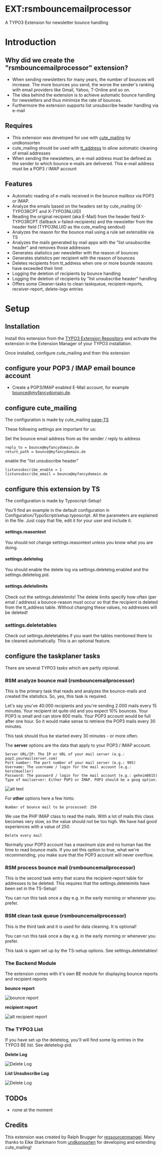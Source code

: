 # EXT:rsmbouncemailprocessor 
A TYPO3 Extension for newsletter bounce handling

# Introduction
## Why did we create the "rsmbouncemailprocessor" extension?
- When sending newsletters for many years, the number of bounces will increase. The more bounces you send, the worse the sender's ranking with email providers like Gmail, Yahoo, T-Online and so on.
- The idea behind the extension is to achieve automatic bounce handling for newsletters and thus minimize the rate of bounces.
- Furthermore the extension supports list unsubscribe header handling via e-mail

## Requires
- This extension was developed for use with [cute_mailing](https://extensions.typo3.org/extension/cute_mailing/) by undkonsorten
- cute_mailing should be used with [tt_address](https://extensions.typo3.org/extension/tt_address/) to allow automatic cleaning of email addresses
- When sending the newsletters, an e-mail address must be defined as the sender to which bounce e-mails are delivered. This e-mail address must be a POP3 / IMAP account

## Features
- Automatic reading of e-mails received in the bounce mailbox via POP3 or IMAP.
- Analyze the emails based on the headers set by cute_mailing (X-TYPO3RCPT and X-TYPO3NLUID)
- Reading the original recipient (aka E-Mail) from the header field X-TYPO3RCPT (fallback x-failed-recipients) and the newsletter from the header field (TYPO3NLUID as the cute_mailing sendout)
- Analyzes the reason for the bounce mail using a rule set extensible via TS
- Analyzes the mails generated by mail apps with the "list unsubscribe header" and removes those addresses
- Generates statistics per newsletter with the reason of bounces
- Generates statistics per recipient with the reason of bounces
- Deletes recipients from tt_address when one or more bounde reasons have exceeded their limit
- Logging the deletion of recipients by bounce handling
- Logging the deletion of recipients by "list unsubscribe header" handling
- Offers some Cleaner-tasks to clean taskqueue, recipient-reports, receiver-report, delete-logs entries

# Setup

## Installation

Install this extension from the [TYPO3 Extension Repository](https://extensions.typo3.org/extension/rsmbouncemailprocessor/) and activate
the extension in the Extension Manager of your TYPO3 installation.

Once installed, configure cute_mailing and then this extension

## configure your POP3 / IMAP email bounce account
- Create a POP3/IMAP enabled E-Mail account, for example bounce@myfancydomain.de. 

## configure cute_mailing
The configuration is made by cute_mailing [page-TS](https://docs.typo3.org/p/undkonsorten/typo3-cute-mailing/3.1/en-us/Configuration/Index.html#page-ts-config)

These following settings are important for us:

Set the bounce email address from as the sender / reply to address

```
reply_to = bounce@myfancydomain.de
return_path = bounce@myfancydomain.de
```

enable the "list unsubscribe header"

```
listunsubscribe_enable = 1
listunsubscribe_email = bounce@myfancydomain.de
```


## configure this extension by TS
The configuration is made by Typoscript-Setup!

You'll find an example in the default configuration in Configuration/TypoScript/setup.typoscript.
All the parameters are explained in the file.
Just copy that file, edit it for your user and include it. 

#### settings.reasontext
You should not change settings.reasontext unless you know what you are doing.

#### settings.deletelog 
You should enable the delete log via settings.deletelog.enabled and the settings.deletelog.pid.

#### settings.deletelimits
Check out the settings.deletelimits! 
The delete limits specify how often (per emal / address) a bounce-reason must occur so that the recipient is deleted from the tt_address table.
Without changing these values, no addresses will be deleted!

### settings.deletetables
Check out settings.deletetables if you want the tables mentioned there to be cleaned automatically.
This is an optional feature.


## configure the taskplaner tasks
There are several TYPO3 tasks which are partly otpional.

### RSM analyze bounce mail (rsmbouncemailprocessor)
This is the primary task that reads and analyzes the bounce-mails and created the statistics. 
So, yes, this task is required.

Let's say you've 40.000 recipients and you're sending 2.000 mails every 15 minutes.
Your recipient ist quite old and you expect 10% bounces.
Your POP3 is small and can store 800 mails.
Your POP3 account would be full after one hour. So it would make sense to retrieve the POP3 mails every 30 minutes.

This task should thus be started every 30 minutes - or more often. 


The **server** options are the data that apply to your POP3 / IMAP account.

```
Server URL/IP: The IP or URL of your mail server (e.g.: pop3.yourmailserver.com)
Port number: The port number of your mail server (e.g.: 995)
Username: The username / login for the mail account (e.g.: horstmueller)
Password: The password / login for the mail account (e.g.: geheim0815)
Type of mailserver: Either POP3 or IMAP. POP3 should be a goog option.
```
![alt text](Documentation/Images/screen_taskplaner_analyze.png "Logo Title Text 1")

For **other** options here a few hints:

```
Number of bounce mail to be processed: 250
```

We use the PHP IMAP class to read the mails. With a lot of mails this class becomes very slow, so the value should not be too high. 
We have had good experiences with a value of 250.

```
Delete every mail
```

Normally your POP3 account has a maximum size and no human has the time to read bounce mails.
If you set this option to true, what we're recommending, you make sure that the POP3 account will never overflow.


### RSM process bounce mail (rsmbouncemailprocessor)

This is the second task entry that scans the recipient-report table for addresses to be deleted. 
This requires that the settings.deleteimits have been set in the TS-Setup!

You can run this task once a day e.g. in the early morning or whenever you prefer.   


### RSM clean task queue (rsmbouncemailprocessor)

This is the third task and it is used for data cleaning. It is optional!

You can run this task once a day e.g. in the early morning or whenever you prefer.

This task is again set up by the TS-setup options. See settings.deletetables!

### The Backend Module

The extension comes with it's own BE module for displaying bounce reports and recipient reports

**bounce report**

![bounce report](Documentation/Images/screen_be_bounce_report.png "bounce report")

**recipient report**

![alt recipient report](Documentation/Images/screen_be_bounce_recipients.png "recipient report")


### The TYPO3 List

If you have set up the deletelog, you'll will find some lig entries in the TYPO3 BE list. See deletelog-pid.

**Delete Log**

![Delete Log](Documentation/Images/deletelog_recipients.png "Delete Log")

**List Unsubscribe Log**

![Delete Log](Documentation/Images/deletelog_listunsubscribe.png "Delete Log")

## TODOs
- none at the moment


## Credits

This extension was created by Ralph Brugger for [ressourcenmangel](https://www.ressourcenmangel.de/).
Many thanks to Eike Starkmann from [undkonsorten](https://www.undkonsorten.com/) for developing and extending cute_mailing!

